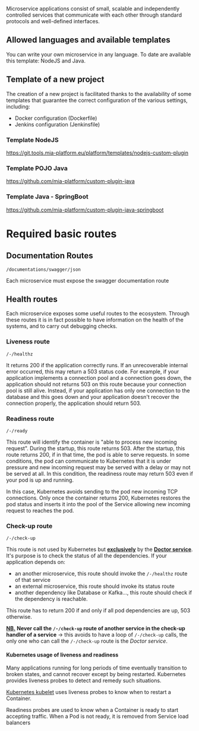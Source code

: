 Microservice applications consist of small, scalable and independently controlled services that communicate with each other through standard protocols and well-defined interfaces.

## Allowed languages ​​and available templates ##

You can write your own microservice in any language.
To date are available this template: NodeJS and Java.

## Template of a new project ##

The creation of a new project is facilitated thanks to the availability of some templates that guarantee the correct configuration of the various settings, including:

- Docker configuration (Dockerfile)
- Jenkins configuration (Jenkinsfile)

### Template NodeJS ###
https://git.tools.mia-platform.eu/platform/templates/nodejs-custom-plugin

### Template POJO Java ###
https://github.com/mia-platform/custom-plugin-java

### Template Java - SpringBoot ###
https://github.com/mia-platform/custom-plugin-java-springboot

# Required basic routes #
## Documentation Routes ##
`/documentations/swagger/json`

Each microservice must expose the swagger documentation route

## Health routes ##
Each microservice exposes some useful routes to the ecosystem. Through these routes it is in fact possible to have information on the health of the systems, and to carry out debugging checks.

### Liveness route ###
`/-/healthz`

It returns 200 if the application correctly runs. If an unrecoverable internal error occurred, this may return a 503 status code.
For example, if your application implements a connection pool and a connection goes down, the application should not returns 503 on this route because your connection pool is still alive.
Instead, if your application has only one connection to the database and this goes down and your application doesn't recover the connection properly, the application should return 503.

### Readiness route ###
`/-/ready`

This route will identify the container is "able to process new incoming request". During the startup, this route returns 503. After the startup, this route returns 200, if in that time, the pod is able to serve requests.
In some conditions, the pod can communicate to Kubernetes that it is under pressure and new incoming request may be served with a delay or may not be served at all. In this condition, the readiness route may return 503 even if your pod is up and running.

In this case, Kubernetes avoids sending to the pod new incoming TCP connections. Only once the container returns 200, Kubernetes restores the pod status and inserts it into the pool of the Service allowing new incoming request to reaches the pod.

### Check-up route ###
`/-/check-up`

This route is not used by Kubernetes but **<u>exclusively</u>** by the [**Doctor service**](/development_suite/doctor-service/services_status).
It's purpose is to check the status of all the dependencies. If your application depends on:
- an another microservice, this route should invoke the `/-/healthz` route of that service
- an external microservice, this route should invoke its status route
- another dependency like Database or Kafka..., this route should check if the dependency is reachable.

This route has to return 200 if and only if all pod dependencies are up, 503 otherwise.

**<u>NB.</u>** **Never call the `/-/check-up` route of another service in the check-up handler of a service** &rarr; this avoids to have a loop of `/-/check-up` calls, the only one who can call the `/-/check-up` route is the _Doctor service_.

#### Kubernetes usage of liveness and readiness ####
Many applications running for long periods of time eventually transition to broken states, and cannot recover except by being restarted. Kubernetes provides liveness probes to detect and remedy such situations.

[Kubernetes kubelet](https://kubernetes.io/docs/tasks/configure-pod-container/configure-liveness-readiness-probes/) uses liveness probes to know when to restart a Container.

Readiness probes are used to know when a Container is ready to start accepting traffic. When a Pod is not ready, it is removed from Service load balancers
